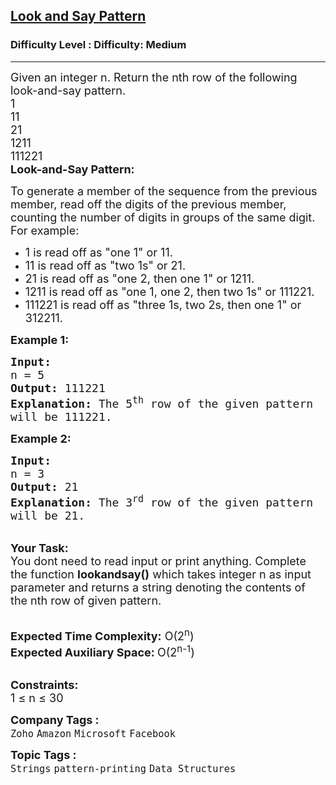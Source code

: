 <h2><a href="https://www.geeksforgeeks.org/problems/decode-the-pattern1138/1">Look and Say Pattern</a></h2><h3>Difficulty Level : Difficulty: Medium</h3><hr><div class="problems_problem_content__Xm_eO"><p><span style="font-size:18px">Given an integer n.&nbsp;Return&nbsp;the nth row of the following look-and-say pattern.<br>
1<br>
11<br>
21<br>
1211<br>
111221<br>
<strong>Look-and-Say Pattern:</strong></span></p>

<p><span style="font-size:18px">To generate a member of the sequence from the previous member, read off the digits of the previous member, counting the number of digits in groups of the same digit. For example:</span></p>

<ul>
	<li><span style="font-size:18px">1 is read off as "one 1" or 11.</span></li>
	<li><span style="font-size:18px">11 is read off as "two 1s" or 21.</span></li>
	<li><span style="font-size:18px">21 is read off as "one 2, then one 1" or 1211.</span></li>
	<li><span style="font-size:18px">1211 is read off as "one 1, one 2, then two 1s" or 111221.</span></li>
	<li><span style="font-size:18px">111221 is read off as "three 1s, two 2s, then one 1" or 312211.</span></li>
</ul>

<p><span style="font-size:18px"><strong>Example 1:</strong></span></p>

<pre><span style="font-size:18px"><strong>Input:</strong>
n = 5
<strong>Output:</strong> 111221
<strong>Explanation: </strong>The 5<sup>th</sup> row of the given pattern
will be 111221.</span></pre>

<p><span style="font-size:18px"><strong>Example 2:</strong></span></p>

<pre><span style="font-size:18px"><strong>Input:</strong>
n = 3
<strong>Output:</strong> 21
<strong>Explanation: </strong>The 3<sup>rd</sup> row of the given pattern
will be 21.</span></pre>

<p><br>
<span style="font-size:18px"><strong>Your Task: &nbsp;</strong><br>
You dont need to read input or print anything. Complete the function <strong>lookandsay()</strong> which takes integer n as input parameter and returns a string denoting the contents of the nth row of given pattern.</span></p>

<p><br>
<span style="font-size:18px"><strong>Expected Time Complexity:</strong> O(2<sup>n</sup>)<br>
<strong>Expected Auxiliary Space: </strong>O(2<sup>n-1</sup>) &nbsp;</span></p>

<p><br>
<span style="font-size:18px"><strong>Constraints:</strong><br>
1 ≤ n ≤ 30</span></p>
</div><p><span style=font-size:18px><strong>Company Tags : </strong><br><code>Zoho</code>&nbsp;<code>Amazon</code>&nbsp;<code>Microsoft</code>&nbsp;<code>Facebook</code>&nbsp;<br><p><span style=font-size:18px><strong>Topic Tags : </strong><br><code>Strings</code>&nbsp;<code>pattern-printing</code>&nbsp;<code>Data Structures</code>&nbsp;